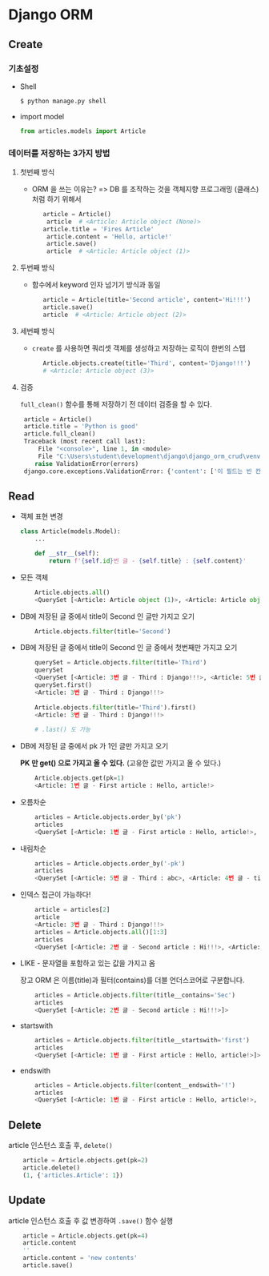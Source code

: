 # Django ORM

## Create

### 기초설정

- Shell

    ```bash
    $ python manage.py shell
    ```

- import model

    ```python
    from articles.models import Article
    ```

### 데이터를 저장하는 3가지 방법

1. 첫번째 방식

   - ORM 을 쓰는 이유는? => DB 를 조작하는 것을 객체지향 프로그래밍 (클래스) 처럼 하기 위해서 

     ``` python
     	article = Article()
         article  # <Article: Article object (None)> 
    	article.title = 'Fires Article'
         article.content = 'Hello, article!'
         article.save()
         article  # <Article: Article object (1)>
     ```
     
   
2. 두번째 방식

   - 함수에서 keyword 인자 넘기기 방식과 동일 

     ```python
     	article = Article(title='Second article', content='Hi!!!')
     	article.save()
     	article  # <Article: Article object (2)>
     ```

3. 세번째 방식

   - `create` 를 사용하면 쿼리셋 객체를 생성하고 저장하는 로직이 한번의 스텝

     ```python
     	Article.objects.create(title='Third', content='Django!!!')
     	# <Article: Article object (3)>
     ```

4. 검증

   `full_clean()` 함수를 통해 저장하기 전 데이터 검증을 할 수 있다. 

   ```python
   	article = Article()
   	article.title = 'Python is good'
   	article.full_clean()
   	Traceback (most recent call last):
     	File "<console>", line 1, in <module>
     	File "C:\Users\student\development\django\django_orm_crud\venv\lib\site-			packages\django\db\models\base.py", line 1203, in full_clean
       raise ValidationError(errors)
   	django.core.exceptions.ValidationError: {'content': ['이 필드는 빈 칸으로 둘 수 없습니	 다.']}
   ```

## Read

- 객체 표현 변경

    ```python
    class Article(models.Model):
        ...

        def __str__(self):
            return f'{self.id}번 글 - {self.title} : {self.content}'
    ```

- 모든 객체

    ```python
        Article.objects.all()
        <QuerySet [<Article: Article object (1)>, <Article: Article object (2)>, <Article: 		Article object (3)>, <Article: Article object (4)>]>
    ```

- DB에 저장된 글 중에서 title이 Second 인 글만 가지고 오기

    ```python
        Article.objects.filter(title='Second')
    ```
    
- DB에 저장된 글 중에서 title이 Second 인 글 중에서 첫번째만 가지고 오기

    ```python
    	querySet = Article.objects.filter(title='Third')
    	querySet
    	<QuerySet [<Article: 3번 글 - Third : Django!!!>, <Article: 5번 글 - Third : abc>]>
    	querySet.first()
    	<Article: 3번 글 - Third : Django!!!>
            
    	Article.objects.filter(title='Third').first()
    	<Article: 3번 글 - Third : Django!!!>
        
        # .last() 도 가능
    ```

- DB에 저장된 글 중에서 pk 가 1인 글만 가지고 오기

    **PK 만 get() 으로 가지고 올 수 있다.** (고유한 값만 가지고 올 수 있다.)

    ```python
    	Article.objects.get(pk=1)
    	<Article: 1번 글 - First article : Hello, article!>
    ```

- 오름차순

    ```python
    	articles = Article.objects.order_by('pk')
    	articles
    	<QuerySet [<Article: 1번 글 - First article : Hello, article!>, <Article: 2번 글 - 		Second article : Hi!!!>, <Article: 3번 글 - Third : Django!!!>, <Article: 4번 글 - 		title : >, <Article: 5번 글 - Third : abc>]>
    ```

- 내림차순

    ```python
    	articles = Article.objects.order_by('-pk')
    	articles
    	<QuerySet [<Article: 5번 글 - Third : abc>, <Article: 4번 글 - title : >, <Article: 	3번 글 - Third : Django!!!>, <Article: 2번 글 - Second article : Hi!!!>, <Article: 		1번 글 - First article : Hello, article!>]>
    ```

- 인덱스 접근이 가능하다!

    ```python
    	article = articles[2]
    	article
    	<Article: 3번 글 - Third : Django!!!>
        articles = Article.objects.all()[1:3]
        articles
    	<QuerySet [<Article: 2번 글 - Second article : Hi!!!>, <Article: 3번 글 - Third : 		Django!!!>]>
    ```

- LIKE - 문자열을 포함하고 있는 값을 가지고 옴

    장고 ORM 은 이름(title)과 필터(contains)를 더블 언더스코어로 구분합니다.

    ```python
    	articles = Article.objects.filter(title__contains='Sec')
    	articles
    	<QuerySet [<Article: 2번 글 - Second article : Hi!!!>]>
    ```

- startswith

    ```python
    	articles = Article.objects.filter(title__startswith='first')
    	articles
    	<QuerySet [<Article: 1번 글 - First article : Hello, article!>]>
    ```

- endswith

    ```python
    	articles = Article.objects.filter(content__endswith='!')
    	articles
    	<QuerySet [<Article: 1번 글 - First article : Hello, article!>, <Article: 2번 글 - 		Second article : Hi!!!>, <Article: 3번 글 - Third : Django!!!>]>
    ```

## Delete

article 인스턴스 호출 후, `delete()`

```python
	article = Article.objects.get(pk=2)
	article.delete()
	(1, {'articles.Article': 1})
```

## Update

article 인스턴스 호출 후 값 변경하여 `.save()` 함수 실행

```python
	article = Article.objects.get(pk=4)
	article.content
	''
	article.content = 'new contents'
	article.save()
```



 



